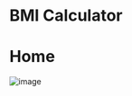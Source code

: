 # BMI Calculator

# Home 
![image](https://user-images.githubusercontent.com/101357738/206780128-d77a7117-c9fb-41fe-be29-e6931593581b.png)
